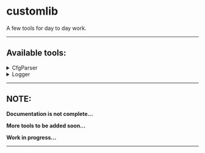 # customlib

A few tools for day to day work.

---

## Available tools:

<details>
<summary>CfgParser</summary>
<p>

```python
from customlib.config import cfg
from customlib.constants import CONFIG, DEFAULTS, BACKUP
# or
# from customlib.config import CfgParser
# cfg = CfgParser()


# feeding config parameters
cfg.set_defaults(**DEFAULTS)
cfg.open(file_path=CONFIG, encoding="UTF-8", fallback=BACKUP)

# we're parsing cmd-line arguments
cfg.parse()

# we can also do this...
# cfg.parse(["--logger-debug", "True", "--logger-handler", "file"])
```

Constants can be overridden or even better you can bring your own:

- `CONFIG` - Is the configuration file set by default to your project's path.
- `DEFAULTS` - Holds `ConfigParser`'s default section parameters.
- `BACKUP` - Is the configuration default dictionary to which we fallback if the config file does not exist.

```python
# module: constants.py

from os.path import dirname, join
from sys import modules

DIRECTORY: str = dirname(modules["__main__"].__file__)

# default config file
CONFIG: str = join(DIRECTORY, "config", "config.ini")

# config default section
DEFAULTS: dict = {
    "directory": DIRECTORY,
}

# backup configuration
BACKUP: dict = {
    "FOLDERS": {
        "logger": r"${DEFAULT:directory}\logs"
    },
    "LOGGER": {
        "name": "customlib.log",
        "handler": "console",  # or "file"
        "debug": False,
    },
}
```

To pass cmd-line arguments:
```
X:\path\to\project> python -O script-name.py --section-option value --section-option value
```
cmd-line args have priority over config file and will override the cfg params.

Because it inherits from `ConfigParser` and with the help of our converters we now have
four extra methods to use in our advantage.

```python
some_list = cfg.getlist("SECTION", "option")
some_tuple = cfg.gettuple("SECTION", "option")
some_set = cfg.getset("SECTION", "option")
some_dict = cfg.getdict("SECTION", "option")
```

The configuration files are read & written using `FileHandle` (see `customlib.handles`),
a custom context-manager with thread & file locking abilities.

</p>
</details>

<details>
<summary>Logger</summary>
<p>

```python
from customlib.logging import log
# or
# from customlib.logging import Logger
# log = Logger()


log.debug("Testing debug messages...")
log.info("Testing info messages...")
log.warning("Testing warning messages...")
log.error("Testing error messages...")
```

By default debugging is set to False and must be enabled to work.
See CfgParser section for this.

</p>
</details>

---

## NOTE:

**Documentation is not complete...**

**More tools to be added soon...**

**Work in progress...**

---
